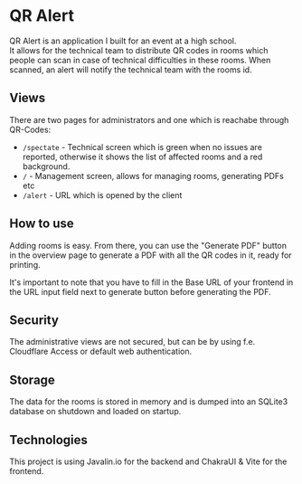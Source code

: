 # QR Alert

QR Alert is an application I built for an event at a high school. <br/>
It allows for the technical team to distribute QR codes in rooms which people can scan in case of technical difficulties in these rooms. When scanned, an alert will notify the technical team with the rooms id.

## Views
There are two pages for administrators and one which is reachabe through QR-Codes:
- `/spectate` - Technical screen which is green when no issues are reported, otherwise it shows the list of affected rooms and a red background.
- `/` - Management screen, allows for managing rooms, generating PDFs etc
- `/alert` - URL which is opened by the client

## How to use
Adding rooms is easy. From there, you can use the "Generate PDF" button in the overview page to generate a PDF with all the QR codes in it, ready for printing. 

It's important to note that you have to fill in the Base URL of your frontend in the URL input field next to generate button before generating the PDF.

## Security
The administrative views are not secured, but can be by using f.e. Cloudflare Access or default web authentication.

## Storage
The data for the rooms is stored in memory and is dumped into an SQLite3 database on shutdown and loaded on startup.

## Technologies
This project is using Javalin.io for the backend and ChakraUI & Vite for the frontend.


